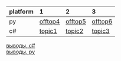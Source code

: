 |platform|1|2|3|
|:-|:-|:-|:-|
|py|[offtop4]()|[offtop5]()|[offtop6]()|
|c#|[topic1]()|[topic2]()|[topic3]()|
  
[выводы, с#]()  
[выводы, py]()